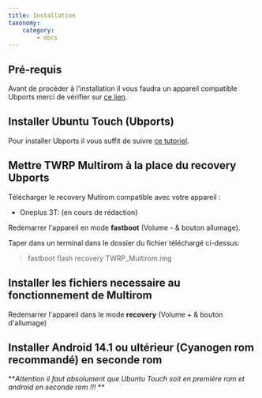 ```yaml
---
title: Installation
taxonomy:
    category:
        - docs
---
```


## Pré-requis

Avant de procéder à l'installation il vous faudra un appareil compatible Ubports merci de vérifier sur [ce lien](https://devices.ubuntu-touch.io).

## Installer Ubuntu Touch (Ubports)

Pour installer Ubports il vous suffit de suivre [ce tutoriel](http://docs.ubports.com/fr/latest/userguide/install.html).

## Mettre TWRP  Multirom à la place du recovery Ubports

Télécharger le recovery Mutirom compatible avec votre appareil :

* Oneplus 3T: (en cours de rédaction)

Redemarrer l'appareil en mode **fastboot** (Volume - & bouton allumage).

Taper dans un terminal dans le dossier du fichier téléchargé ci-dessus: 

> fastboot flash recovery TWRP_Multirom.img


## Installer les fichiers necessaire au fonctionnement de Multirom

Redemarrer l'appareil dans le mode **recovery** (Volume + & bouton d'allumage)


## Installer Android 14.1 ou ultérieur (Cyanogen rom recommandé) en seconde rom

**_Attention il faut absolument que Ubuntu Touch soit en première rom et android en seconde rom !!!_
**